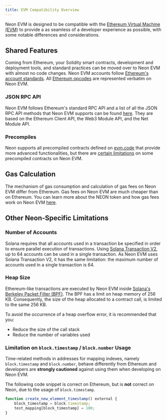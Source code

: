 ```yaml
---
title: EVM Compatibility Overview
---
```


Neon EVM is designed to be compatible with the [Ethereum Virtual Machine (EVM)](https://ethereum.org/en/developers/docs/evm/) to provide a as seamless of a developer experience as possible, with some notable differences and considerations. 

## Shared Features
Coming from Ethereum, your Solidity smart contracts, development and deployment tools, and standard practices can be moved over to Neon EVM with almost no code changes. Neon EVM accounts follow [Ethereum's account standards](https://ethereum.org/en/developers/docs/accounts/). All [Ethereum opcodes](https://www.evm.codes/?fork=merge) are represented verbatim on Neon EVM. 

### JSON RPC API
Neon EVM follows Ethereum's standard RPC API and a list of all the JSON RPC API methods that Neon EVM supports can be found [here](./json_rpc_api_methods). They are based on the Ethereum Client API, the Web3 Module API, and the Net Module API.

### Precompiles
Neon supports all precompiled contracts defined on [evm.code](https://www.evm.codes/precompiled?fork=merge) that provide more advanced functionalities, but there are [certain limitations](./precompiles#limitations) on some precompiled contracts on Neon EVM.

## Gas Calculation
The mechanism of gas consumption and calculation of gas fees on Neon EVM differ from Ethereum. Gas fees on Neon EVM are much cheaper than on Ethereum. You can learn more about the NEON token and how gas fees work on Neon EVM [here](../../docs/tokens/gas_fees.md).

## Other Neon-Specific Limitations

### Number of Accounts
Solana requires that all accounts used in a transaction be specified in order to ensure parallel execution of transactions. Using [Solana Transaction V2](https://docs.solana.com/proposals/transactions-v2), up to 64 accounts can be used in a single transaction. As Neon EVM uses Solana Transaction V2, it has the same limitation: the maximum number of accounts used in a single transaction is 64.

### Heap Size
Ethereum-like transactions are executed by Neon EVM inside [Solana's Berkeley Packet Filter (BPF)](https://docs.solana.com/developing/on-chain-programs/overview#berkeley-packet-filter-bpf). The BPF has a limit on heap memory of 256 KB. Consequently, the size of the heap allocated to a contract call, is limited to the same 256 KB.

To avoid the occurrence of a heap overflow error, it is recommended that you:
* Reduce the size of the call stack
* Reduce the number of variables used

### Limitation on `block.timestamp` / `block.number` Usage
Time-related methods in addresses for mapping indexes, namely `block.timestamp` and `block.number`, behave differently from Ethereum and developers are **strongly cautioned** against using them when developing on Neon EVM. 

The following code snippet is correct on Ethereum, but is **not** correct on Neon, due to the usage of `block.timestamp`.
```javascript
function create_new_element_timestamp() external {
	block_timestamp = block.timestamp;
	test_mapping[block_timestamp] = 100;
}
```
